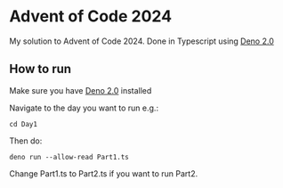 # Advent of Code 2024

My solution to Advent of Code 2024.
Done in Typescript using [Deno 2.0](https://deno.com/)

## How to run

Make sure you have [Deno 2.0](https://deno.com/) installed

Navigate to the day you want to run e.g.:

```cd Day1```

Then do:

```deno run --allow-read Part1.ts```

Change Part1.ts to Part2.ts if you want to run Part2.
